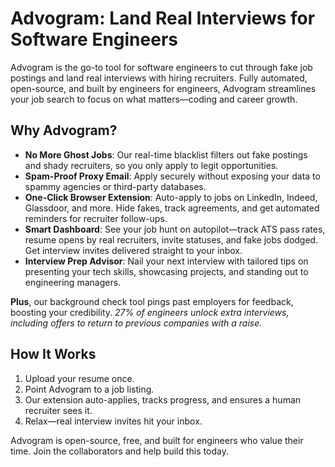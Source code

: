 # Advogram: Land Real Interviews for Software Engineers

Advogram is the go-to tool for software engineers to cut through fake job postings and land real interviews with hiring recruiters. Fully automated, open-source, and built by engineers for engineers, Advogram streamlines your job search to focus on what matters—coding and career growth.

## Why Advogram?

- **No More Ghost Jobs**: Our real-time blacklist filters out fake postings and shady recruiters, so you only apply to legit opportunities.
- **Spam-Proof Proxy Email**: Apply securely without exposing your data to spammy agencies or third-party databases.
- **One-Click Browser Extension**: Auto-apply to jobs on LinkedIn, Indeed, Glassdoor, and more. Hide fakes, track agreements, and get automated reminders for recruiter follow-ups.
- **Smart Dashboard**: See your job hunt on autopilot—track ATS pass rates, resume opens by real recruiters, invite statuses, and fake jobs dodged. Get interview invites delivered straight to your inbox.
- **Interview Prep Advisor**: Nail your next interview with tailored tips on presenting your tech skills, showcasing projects, and standing out to engineering managers.

**Plus**, our background check tool pings past employers for feedback, boosting your credibility. *27% of engineers unlock extra interviews, including offers to return to previous companies with a raise.*

## How It Works

1. Upload your resume once.
2. Point Advogram to a job listing.
3. Our extension auto-applies, tracks progress, and ensures a human recruiter sees it.
4. Relax—real interview invites hit your inbox.

Advogram is open-source, free, and built for engineers who value their time. Join the collaborators and help build this today.

